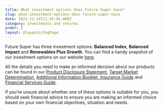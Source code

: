 ```yaml
---
title: What investment options does Future Super have?
slug: what-investment-options-does-future-super-have
date: 2021-11-14T21:45:45.000Z
category: Investments and returns
order: 2
layout: @layouts/FaqPage
---
```


Future Super has three investment options: **Balanced Index**, **Balanced Impact** and **Renewables Plus Growth**. You can find a handy snapshot of our investment options on our website [here](https://www.futuresuper.com.au/investment-options/).

All the details you need to make an informed decision about our products can be found in our [Product Disclosure Statement](https://www.futuresuper.com.au/pds), [Target Market Determination](https://www.futuresuper.com.au/tmd), [Additional Information Booklet](https://www.futuresuper.com.au/aib),[ Insurance Guide](https://content.myfuturesuper.com.au/forms-docs/FS_InsuranceGuide_30062022.pdf) and [Financial Services Guide](https://content.myfuturesuper.com.au/forms-docs/FS_FSG_19102021.pdf).

If you’re unsure about whether one of these options is suitable for you, you should seek financial advice to ensure you are making an informed choice based on your own financial objectives, situation and needs.
